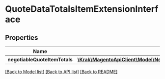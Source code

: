 # QuoteDataTotalsItemExtensionInterface

## Properties
Name | Type | Description | Notes
------------ | ------------- | ------------- | -------------
**negotiableQuoteItemTotals** | [**\Krak\MagentoApiClient\Model\NegotiableQuoteDataNegotiableQuoteItemTotalsInterface**](NegotiableQuoteDataNegotiableQuoteItemTotalsInterface.md) |  | [optional] 

[[Back to Model list]](../README.md#documentation-for-models) [[Back to API list]](../README.md#documentation-for-api-endpoints) [[Back to README]](../README.md)


